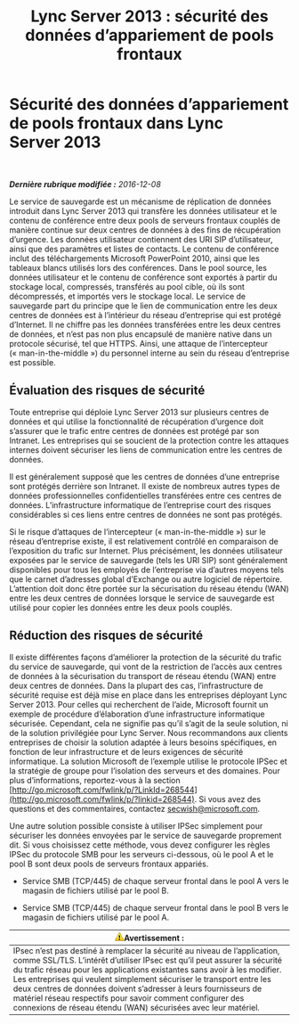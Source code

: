 ﻿---
title: 'Lync Server 2013 : sécurité des données d’appariement de pools frontaux'
TOCTitle: Sécurité des données d’appariement de pools frontaux
ms:assetid: edb852b8-ea86-4948-b756-60fe6ee876d2
ms:mtpsurl: https://technet.microsoft.com/fr-fr/library/JJ721930(v=OCS.15)
ms:contentKeyID: 49891599
ms.date: 12/10/2016
mtps_version: v=OCS.15
ms.translationtype: HT
---

# Sécurité des données d’appariement de pools frontaux dans Lync Server 2013

 

_**Dernière rubrique modifiée :** 2016-12-08_

Le service de sauvegarde est un mécanisme de réplication de données introduit dans Lync Server 2013 qui transfère les données utilisateur et le contenu de conférence entre deux pools de serveurs frontaux couplés de manière continue sur deux centres de données à des fins de récupération d’urgence. Les données utilisateur contiennent des URI SIP d’utilisateur, ainsi que des paramètres et listes de contacts. Le contenu de conférence inclut des téléchargements Microsoft PowerPoint 2010, ainsi que les tableaux blancs utilisés lors des conférences. Dans le pool source, les données utilisateur et le contenu de conférence sont exportés à partir du stockage local, compressés, transférés au pool cible, où ils sont décompressés, et importés vers le stockage local. Le service de sauvegarde part du principe que le lien de communication entre les deux centres de données est à l’intérieur du réseau d’entreprise qui est protégé d’Internet. Il ne chiffre pas les données transférées entre les deux centres de données, et n’est pas non plus encapsulé de manière native dans un protocole sécurisé, tel que HTTPS. Ainsi, une attaque de l’intercepteur (« man-in-the-middle ») du personnel interne au sein du réseau d’entreprise est possible.

## Évaluation des risques de sécurité

Toute entreprise qui déploie Lync Server 2013 sur plusieurs centres de données et qui utilise la fonctionnalité de récupération d’urgence doit s’assurer que le trafic entre centres de données est protégé par son Intranet. Les entreprises qui se soucient de la protection contre les attaques internes doivent sécuriser les liens de communication entre les centres de données.

Il est généralement supposé que les centres de données d’une entreprise sont protégés derrière son Intranet. Il existe de nombreux autres types de données professionnelles confidentielles transférées entre ces centres de données. L’infrastructure informatique de l’entreprise court des risques considérables si ces liens entre centres de données ne sont pas protégés.

Si le risque d’attaques de l’intercepteur (« man-in-the-middle ») sur le réseau d’entreprise existe, il est relativement contrôlé en comparaison de l’exposition du trafic sur Internet. Plus précisément, les données utilisateur exposées par le service de sauvegarde (tels les URI SIP) sont généralement disponibles pour tous les employés de l’entreprise via d’autres moyens tels que le carnet d’adresses global d’Exchange ou autre logiciel de répertoire. L’attention doit donc être portée sur la sécurisation du réseau étendu (WAN) entre les deux centres de données lorsque le service de sauvegarde est utilisé pour copier les données entre les deux pools couplés.

## Réduction des risques de sécurité

Il existe différentes façons d’améliorer la protection de la sécurité du trafic du service de sauvegarde, qui vont de la restriction de l’accès aux centres de données à la sécurisation du transport de réseau étendu (WAN) entre deux centres de données. Dans la plupart des cas, l’infrastructure de sécurité requise est déjà mise en place dans les entreprises déployant Lync Server 2013. Pour celles qui recherchent de l’aide, Microsoft fournit un exemple de procédure d’élaboration d’une infrastructure informatique sécurisée. Cependant, cela ne signifie pas qu’il s’agit de la seule solution, ni de la solution privilégiée pour Lync Server. Nous recommandons aux clients entreprises de choisir la solution adaptée à leurs besoins spécifiques, en fonction de leur infrastructure et de leurs exigences de sécurité informatique. La solution Microsoft de l’exemple utilise le protocole IPSec et la stratégie de groupe pour l’isolation des serveurs et des domaines. Pour plus d’informations, reportez-vous à la section [http://go.microsoft.com/fwlink/p/?LinkId=268544](http://go.microsoft.com/fwlink/p/?linkid=268544). Si vous avez des questions et des commentaires, contactez secwish@microsoft.com.

Une autre solution possible consiste à utiliser IPSec simplement pour sécuriser les données envoyées par le service de sauvegarde proprement dit. Si vous choisissez cette méthode, vous devez configurer les règles IPSec du protocole SMB pour les serveurs ci-dessous, où le pool A et le pool B sont deux pools de serveurs frontaux appariés.

  - Service SMB (TCP/445) de chaque serveur frontal dans le pool A vers le magasin de fichiers utilisé par le pool B.

  - Service SMB (TCP/445) de chaque serveur frontal dans le pool B vers le magasin de fichiers utilisé par le pool A.

<table>
<thead>
<tr class="header">
<th><img src="images/Gg412910.warning(OCS.15).gif" title="warning" alt="warning" />Avertissement :</th>
</tr>
</thead>
<tbody>
<tr class="odd">
<td>IPsec n’est pas destiné à remplacer la sécurité au niveau de l’application, comme SSL/TLS. L’intérêt d’utiliser IPsec est qu’il peut assurer la sécurité du trafic réseau pour les applications existantes sans avoir à les modifier. Les entreprises qui veulent simplement sécuriser le transport entre les deux centres de données doivent s’adresser à leurs fournisseurs de matériel réseau respectifs pour savoir comment configurer des connexions de réseau étendu (WAN) sécurisées avec leur matériel.</td>
</tr>
</tbody>
</table>

